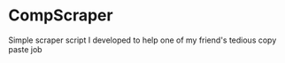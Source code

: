 CompScraper
===========
Simple scraper script I developed to help one of my friend's tedious copy
paste job
